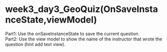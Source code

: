 # week3_day3_GeoQuiz(OnSaveInstanceState,viewModel)
Part1: 
Use the onSaveInstanceState to save the current question.  
Part2: 
Use the view model to show the name of the instructor that wrote the question (hint add text view).  
